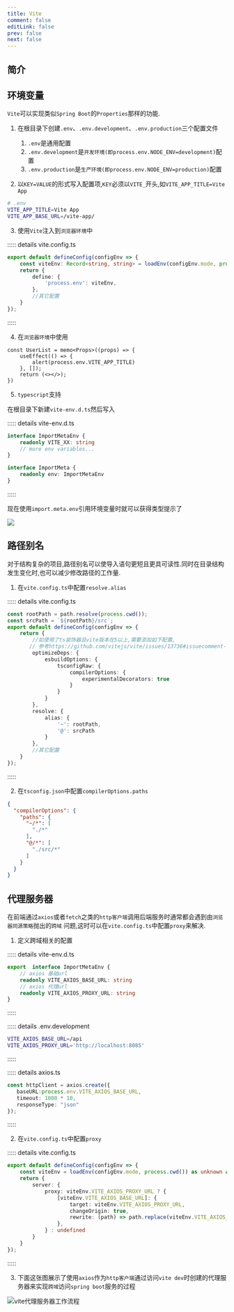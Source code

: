 ```yaml
---
title: Vite
comment: false
editLink: false
prev: false
next: false
---
```


## 简介

## 环境变量

`Vite`可以实现类似`Spring Boot`的`Properties`那样的功能.

1. 在根目录下创建`.env`、`.env.development`、`.env.production`三个配置文件
    1. `.env`是通用配置
    2. `.env.development`是`开发环境(即process.env.NODE_ENV=development)`配置
    3. `.env.production`是`生产环境(即process.env.NODE_ENV=production)`配置

2. 以`KEY=VALUE`的形式写入配置项,`KEY`必须以`VITE_`开头,如`VITE_APP_TITLE=Vite App`

```bash
# .env
VITE_APP_TITLE=Vite App
VITE_APP_BASE_URL=/vite-app/
```

3. 使用`Vite`注入到`浏览器环境`中

::::: details vite.config.ts

```ts
export default defineConfig(configEnv => {
    const viteEnv: Record<string, string> = loadEnv(configEnv.mode, process.cwd());
    return {
        define: {
            'process.env': viteEnv,
        },
        //其它配置
    }
});
```

:::::

4. 在`浏览器环境`中使用

```tsx
const UserList = memo<Props>((props) => {
    useEffect(() => {
        alert(process.env.VITE_APP_TITLE)
    }, []);
    return (<></>);
})
```

5. `typescript`支持

在根目录下新建`vite-env.d.ts`然后写入

::::: details vite-env.d.ts

```ts
interface ImportMetaEnv {
    readonly VITE_XX: string
    // more env variables...
}

interface ImportMeta {
    readonly env: ImportMetaEnv
}

```

:::::

现在使用`import.meta.env`引用环境变量时就可以获得类型提示了

![](https://cdn.jsdelivr.net/gh/hhypygy/images@master/20240116/image.74gsf8o4jt80.png)

## 路径别名

对于结构复杂的项目,路径别名可以使导入语句更短且更具可读性.同时在目录结构发生变化时,也可以减少修改路径的工作量.

1. 在`vite.config.ts`中配置`resolve.alias`

::::: details vite.config.ts

```ts
const rootPath = path.resolve(process.cwd());
const srcPath = `${rootPath}/src`;
export default defineConfig(configEnv => {
    return {
        //如使用了ts装饰器且vite版本在5以上,需要添加如下配置,
       // 参考https://github.com/vitejs/vite/issues/13736#issuecomment-1633592860
        optimizeDeps: {
            esbuildOptions: {
                tsconfigRaw: {
                    compilerOptions: {
                        experimentalDecorators: true
                    }
                }
            }
        },
        resolve: {
            alias: {
                '~': rootPath,
                '@': srcPath
            }
        },
        //其它配置
    }
});
```

:::::

2. 在`tsconfig.json`中配置`compilerOptions.paths`

```json
{
  "compilerOptions": {
    "paths": {
      "~/*": [
        "./*"
      ],
      "@/*": [
        "./src/*"
      ]
    }
  }
}
```

## 代理服务器

在前端通过`axios`或者`fetch`之类的`http客户端`调用后端服务时通常都会遇到由`浏览器同源策略`抛出的`跨域`
问题,这时可以在`vite.config.ts`中配置`proxy`来解决.

1. 定义跨域相关的配置

::::: details vite-env.d.ts
```ts
export  interface ImportMetaEnv {
    // axios 基础url
    readonly VITE_AXIOS_BASE_URL: string
    // axios 代理url
    readonly VITE_AXIOS_PROXY_URL: string
}
```
:::::

::::: details .env.development
```bash
VITE_AXIOS_BASE_URL=/api
VITE_AXIOS_PROXY_URL='http://localhost:8085'
```
:::::

::::: details axios.ts
```ts
const httpClient = axios.create({
   baseURL:process.env.VITE_AXIOS_BASE_URL,
   timeout: 1000 * 10,
   responseType: "json"
});
```
:::::

2. 在`vite.config.ts`中配置`proxy`

::::: details vite.config.ts
```ts
export default defineConfig(configEnv => {
    const viteEnv = loadEnv(configEnv.mode, process.cwd()) as unknown as ImportMetaEnv;
    return {
        server: {
            proxy: viteEnv.VITE_AXIOS_PROXY_URL ? {
                [viteEnv.VITE_AXIOS_BASE_URL]: {
                    target: viteEnv.VITE_AXIOS_PROXY_URL,
                    changeOrigin: true,
                    rewrite: (path) => path.replace(viteEnv.VITE_AXIOS_BASE_URL, '')
                },
            } : undefined
        }
    }
});
```
:::::

3. 下面这张图展示了使用`axios`作为`http客户端`通过访问`vite dev`时创建的代理服务器来实现`跨域`访问`spring boot`服务的过程

![vite代理服务器工作流程](https://cdn.jsdelivr.net/gh/hhypygy/images@master/20240116/vite代理服务器工作流程.6oml1hxy2ew0.svg)
